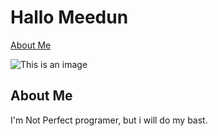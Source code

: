 # Hallo Meedun

[About Me](About-Me) 

![This is an image](https://myoctocat.com/assets/images/base-octocat.svg)

## About Me

I'm Not Perfect programer, but i will do my bast. 
